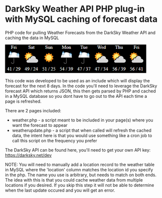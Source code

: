 # DarkSky Weather API PHP plug-in with MySQL caching of forecast data
PHP code for pulling Weather Forecasts from the DarkSky Weather API and caching the data in MySQL

![Example](Forecast-Example.PNG)

This code was developed to be used as an include which will display the forecast for the next 8 days.  In the code you'll need to leverage the DarkSky forecast API which returns JSON, this then gets parsed by PHP and cached in a MySQL database so you dont have to go out to the API each time a page is refreshed.

There are 2 pages included:
<ul>
    <li>weather.php - a script meant to be included in your page(s) where you want the forecast to appear</li>
    <li>weatherupdate.php - a script that when called will refresh the cached data, the intent here is that you would use something like a cron job to call this script on the frequency you prefer</li>
</ul>

The DarkSky API can be found here, you'll need to get your own API key:
https://darksky.net/dev

NOTE: You will need to manually add a location record to the weather table in MySQL where the 'location' column matches the location id you specify in the php.  The name you use is arbitrary, but needs to match on both ends.  The idea with this is that you could cache weather data from multiple locations if you desired.  If you skip this step it will not be able to determine when the last update occured and you will get an error.
